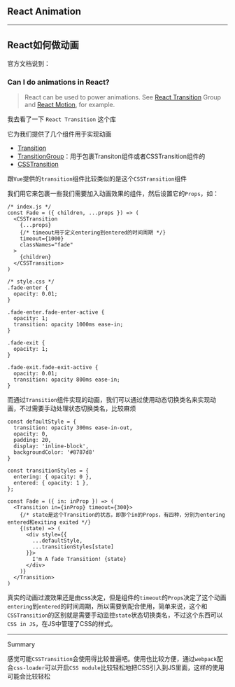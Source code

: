 ## React Animation

---

## React如何做动画

官方文档说到：

### Can I do animations in React?

> React can be used to power animations. See [React Transition](https://reactcommunity.org/react-transition-group/) Group and [React Motion](https://github.com/chenglou/react-motion), for example.

我去看了一下 `React Transition` 这个库

它为我们提供了几个组件用于实现动画

- [Transition](https://reactcommunity.org/react-transition-group/#Transition)
- [TransitionGroup](https://reactcommunity.org/react-transition-group/#TransitionGroup)：用于包裹Transiton组件或者CSSTransition组件的
- [CSSTransition](https://reactcommunity.org/react-transition-group/#CSSTransition)

跟`Vue`提供的`transition`组件比较类似的是这个`CSSTransition`组件

我们用它来包裹一些我们需要加入动画效果的组件，然后设置它的`Props`，如：

```
/* index.js */
const Fade = ({ children, ...props }) => (
  <CSSTransition
    {...props}
	{/* timeout用于定义entering到entered的时间周期 */}
    timeout={1000}
    classNames="fade"
  >
    {children}
  </CSSTransition>
)

/* style.css */
.fade-enter {
  opacity: 0.01;
}

.fade-enter.fade-enter-active {
  opacity: 1;
  transition: opacity 1000ms ease-in;
}

.fade-exit {
  opacity: 1;
}

.fade-exit.fade-exit-active {
  opacity: 0.01;
  transition: opacity 800ms ease-in;
}
```


而通过`Transition`组件实现的动画，我们可以通过使用动态切换类名来实现动画，不过需要手动处理状态切换类名，比较麻烦

```
const defaultStyle = {
  transition: opacity 300ms ease-in-out,
  opacity: 0,
  padding: 20,
  display: 'inline-block',
  backgroundColor: '#8787d8'
}

const transitionStyles = {
  entering: { opacity: 0 },
  entered: { opacity: 1 },
};

const Fade = ({ in: inProp }) => (
  <Transition in={inProp} timeout={300}>
  	{/* state是这个Transition的状态，即那个in的Props，有四种，分别为entering entered和exiting exited */}
    {(state) => (
      <div style={{
        ...defaultStyle,
        ...transitionStyles[state]
      }}>
        I'm A fade Transition! {state}
      </div>
    )}
  </Transition>
)
```

真实的动画过渡效果还是由css决定，但是组件的`timeout`的`Props`决定了这个动画`entering`到`entered`的时间周期，所以需要到配合使用，简单来说，这个和`CSSTransition`的区别就是需要手动监控`state`状态切换类名，不过这个东西可以`CSS in JS`，在JS中管理了CSS的样式。


---

Summary

感觉可能`CSSTransition`会使用得比较普遍吧。使用也比较方便，通过`webpack`配合`css-loader`可以开启`CSS module`比较轻松地把CSS引入到JS里面，这样的使用可能会比较轻松
